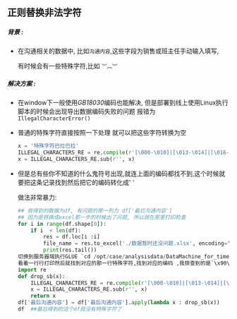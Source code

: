 ## 正则替换非法字符

##### 背景 : 

- 在沟通相关的数据中, 比如`沟通内容`,这些字段为销售或班主任手动输入填写,

  有时候会有一些特殊字符,比如 `︶︹︺`

##### 解决方案 : 

- 在window下一般使用*GB18030*编码也能解决, 但是部署到线上使用Linux执行脚本的时候会出现导出数据编码失败的问题 报错为 `IllegalCharacterError() `

- 普通的特殊字符直接按照一下处理 就可以把这些字符转换为空

  ```python
  x = '特殊字符巴拉巴拉'
  ILLEGAL_CHARACTERS_RE = re.compile(r'[\000-\010]|[\013-\014]|[\016-\037]')
  x = ILLEGAL_CHARACTERS_RE.sub(r'', x)
  ```

- 但是总有些你不知道的什么鬼符号出现,就连上面的编码都找不到,这个时候就要把这条记录找到然后把它的编码转化成' '

  做法非常暴力:

  ```python
  ## 我得到的数据为df, 有问题的那一列为 df['最后沟通内容']
  ## 因为是转换成excel那一步的时候出了问题, 所以就在那里打印检查
  for i in range(df.shape[0]):
      if i  < len(df):
          res = df.loc[i :i]
          file_name = res.to_excel('./数据暂时还没问题.xlsx', encoding="GB18030" )
          print(res.tail())
  切换到服务器端执行GLUE `cd /opt/case/analysisdata/DataMachine_for_timer/src/emailTask/ && /root/.virtualenvs/datatimer/bin/python3 teacher_std_suspension_classesCHECK.py`
  看着一行行打印然后就找到对应的那一行特殊字符,找到对应的编码 ,我排查到的是`\x90\x04`,然后用下面的代码处理就ok
  import re
  def drop_sb(x):
      ILLEGAL_CHARACTERS_RE = re.compile(r'[\000-\010]|[\013-\014]|[\016-\037]|[\x90\x04]')
      x = ILLEGAL_CHARACTERS_RE.sub(r'', x)
      return x
  df['最后沟通内容'] = df['最后沟通内容'].apply(lambda x : drop_sb(x))
  df  ##最后得到的这个df就没有特殊字符了
  ```

  